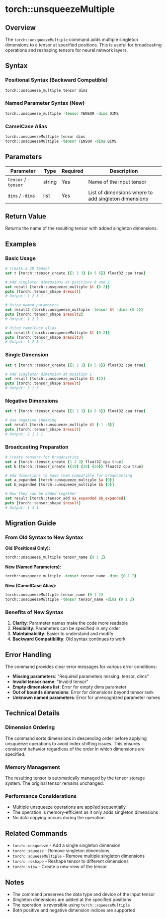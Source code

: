 # torch::unsqueezeMultiple

## Overview

The `torch::unsqueezeMultiple` command adds multiple singleton dimensions to a tensor at specified positions. This is useful for broadcasting operations and reshaping tensors for neural network layers.

## Syntax

### Positional Syntax (Backward Compatible)
```tcl
torch::unsqueeze_multiple tensor dims
```

### Named Parameter Syntax (New)
```tcl
torch::unsqueeze_multiple -tensor TENSOR -dims DIMS
```

### CamelCase Alias
```tcl
torch::unsqueezeMultiple tensor dims
torch::unsqueezeMultiple -tensor TENSOR -dims DIMS
```

## Parameters

| Parameter | Type | Required | Description |
|-----------|------|----------|-------------|
| `tensor` / `-tensor` | string | Yes | Name of the input tensor |
| `dims` / `-dims` | list | Yes | List of dimensions where to add singleton dimensions |

## Return Value

Returns the name of the resulting tensor with added singleton dimensions.

## Examples

### Basic Usage

```tcl
# Create a 2D tensor
set t [torch::tensor_create {{1 2 3} {4 5 6}} float32 cpu true]

# Add singleton dimensions at positions 0 and 2
set result [torch::unsqueeze_multiple $t {0 2}]
puts [torch::tensor_shape $result]
# Output: 1 2 3 1

# Using named parameters
set result2 [torch::unsqueeze_multiple -tensor $t -dims {0 2}]
puts [torch::tensor_shape $result2]
# Output: 1 2 3 1

# Using camelCase alias
set result3 [torch::unsqueezeMultiple $t {0 2}]
puts [torch::tensor_shape $result3]
# Output: 1 2 3 1
```

### Single Dimension

```tcl
set t [torch::tensor_create {{1 2 3} {4 5 6}} float32 cpu true]

# Add singleton dimension at position 1
set result [torch::unsqueeze_multiple $t {1}]
puts [torch::tensor_shape $result]
# Output: 2 1 3
```

### Negative Dimensions

```tcl
set t [torch::tensor_create {{1 2 3} {4 5 6}} float32 cpu true]

# Use negative indexing
set result [torch::unsqueeze_multiple $t {-1 -3}]
puts [torch::tensor_shape $result]
# Output: 2 1 3 1
```

### Broadcasting Preparation

```tcl
# Create tensors for broadcasting
set a [torch::tensor_create {1 2 3} float32 cpu true]
set b [torch::tensor_create {{10} {20} {30}} float32 cpu true]

# Add dimensions to make them compatible for broadcasting
set a_expanded [torch::unsqueeze_multiple $a {0}]
set b_expanded [torch::unsqueeze_multiple $b {2}]

# Now they can be added together
set result [torch::tensor_add $a_expanded $b_expanded]
puts [torch::tensor_shape $result]
# Output: 1 3 1
```

## Migration Guide

### From Old Syntax to New Syntax

**Old (Positional Only):**
```tcl
torch::unsqueeze_multiple tensor_name {0 1 2}
```

**New (Named Parameters):**
```tcl
torch::unsqueeze_multiple -tensor tensor_name -dims {0 1 2}
```

**New (CamelCase Alias):**
```tcl
torch::unsqueezeMultiple tensor_name {0 1 2}
torch::unsqueezeMultiple -tensor tensor_name -dims {0 1 2}
```

### Benefits of New Syntax

1. **Clarity**: Parameter names make the code more readable
2. **Flexibility**: Parameters can be specified in any order
3. **Maintainability**: Easier to understand and modify
4. **Backward Compatibility**: Old syntax continues to work

## Error Handling

The command provides clear error messages for various error conditions:

- **Missing parameters**: "Required parameters missing: tensor, dims"
- **Invalid tensor name**: "Invalid tensor"
- **Empty dimensions list**: Error for empty dims parameter
- **Out of bounds dimensions**: Error for dimensions beyond tensor rank
- **Unknown named parameters**: Error for unrecognized parameter names

## Technical Details

### Dimension Ordering

The command sorts dimensions in descending order before applying unsqueeze operations to avoid index shifting issues. This ensures consistent behavior regardless of the order in which dimensions are specified.

### Memory Management

The resulting tensor is automatically managed by the tensor storage system. The original tensor remains unchanged.

### Performance Considerations

- Multiple unsqueeze operations are applied sequentially
- The operation is memory-efficient as it only adds singleton dimensions
- No data copying occurs during the operation

## Related Commands

- `torch::unsqueeze` - Add a single singleton dimension
- `torch::squeeze` - Remove singleton dimensions
- `torch::squeezeMultiple` - Remove multiple singleton dimensions
- `torch::reshape` - Reshape tensor to different dimensions
- `torch::view` - Create a new view of the tensor

## Notes

- The command preserves the data type and device of the input tensor
- Singleton dimensions are added at the specified positions
- The operation is reversible using `torch::squeezeMultiple`
- Both positive and negative dimension indices are supported 